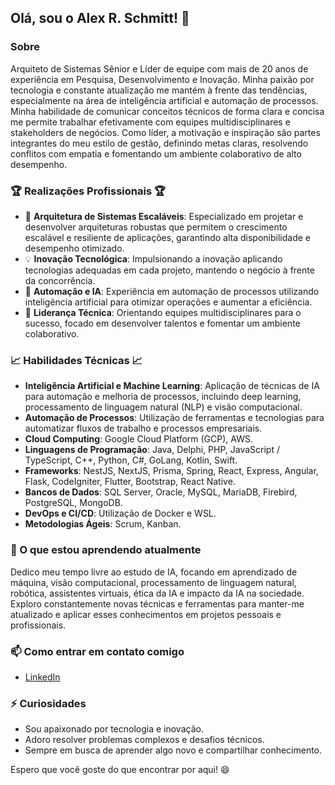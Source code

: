 ## Olá, sou o Alex R. Schmitt! 👋

### Sobre
Arquiteto de Sistemas Sênior e Líder de equipe com mais de 20 anos de experiência em Pesquisa, Desenvolvimento e Inovação. Minha paixão por tecnologia e constante atualização me mantém à frente das tendências, especialmente na área de inteligência artificial e automação de processos. Minha habilidade de comunicar conceitos técnicos de forma clara e concisa me permite trabalhar efetivamente com equipes multidisciplinares e stakeholders de negócios. Como líder, a motivação e inspiração são partes integrantes do meu estilo de gestão, definindo metas claras, resolvendo conflitos com empatia e fomentando um ambiente colaborativo de alto desempenho.

### 🏆 Realizações Profissionais 🏆
- 🚀 **Arquitetura de Sistemas Escaláveis**: Especializado em projetar e desenvolver arquiteturas robustas que permitem o crescimento escalável e resiliente de aplicações, garantindo alta disponibilidade e desempenho otimizado.
- 💡 **Inovação Tecnológica**: Impulsionando a inovação aplicando tecnologias adequadas em cada projeto, mantendo o negócio à frente da concorrência.
- 🤖 **Automação e IA**: Experiência em automação de processos utilizando inteligência artificial para otimizar operações e aumentar a eficiência.
- 🔧 **Liderança Técnica**: Orientando equipes multidisciplinares para o sucesso, focado em desenvolver talentos e fomentar um ambiente colaborativo.

### 📈 Habilidades Técnicas 📈
- **Inteligência Artificial e Machine Learning**: Aplicação de técnicas de IA para automação e melhoria de processos, incluindo deep learning, processamento de linguagem natural (NLP) e visão computacional.
- **Automação de Processos**: Utilização de ferramentas e tecnologias para automatizar fluxos de trabalho e processos empresariais.
- **Cloud Computing**: Google Cloud Platform (GCP), AWS.
- **Linguagens de Programação**: Java, Delphi, PHP, JavaScript / TypeScript, C++, Python, C#, GoLang, Kotlin, Swift.
- **Frameworks**: NestJS, NextJS, Prisma, Spring, React, Express, Angular, Flask, CodeIgniter, Flutter, Bootstrap, React Native.
- **Bancos de Dados**: SQL Server, Oracle, MySQL, MariaDB, Firebird, PostgreSQL, MongoDB.
- **DevOps e CI/CD**: Utilização de Docker e WSL.
- **Metodologias Ágeis**: Scrum, Kanban.

### 🌱 O que estou aprendendo atualmente
Dedico meu tempo livre ao estudo de IA, focando em aprendizado de máquina, visão computacional, processamento de linguagem natural, robótica, assistentes virtuais, ética da IA e impacto da IA na sociedade. Exploro constantemente novas técnicas e ferramentas para manter-me atualizado e aplicar esses conhecimentos em projetos pessoais e profissionais.

### 📫 Como entrar em contato comigo
- [LinkedIn]([https://www.linkedin.com/in/seulinkedin](https://www.linkedin.com/in/alexrobschmitt/))

### ⚡ Curiosidades
- Sou apaixonado por tecnologia e inovação.
- Adoro resolver problemas complexos e desafios técnicos.
- Sempre em busca de aprender algo novo e compartilhar conhecimento.

Espero que você goste do que encontrar por aqui! 😄
